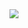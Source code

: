 <img src="https://github-readme-stats.vercel.app/api/top-langs/?username=Jishnu-JSK&layout=pie" />
<!---
Jishnu-JSK/Jishnu-JSK is a ✨ special ✨ repository because its `README.md` (this file) appears on your GitHub profile.
You can click the Preview link to take a look at your changes.
--->
